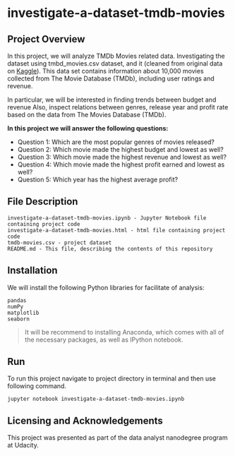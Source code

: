 # investigate-a-dataset-tmdb-movies
##  Project Overview
In this project, we will analyze TMDb Movies related data. Investigating the dataset using tmbd_movies.csv dataset, and it (cleaned from original data on [Kaggle](https://www.kaggle.com/tmdb/tmdb-movie-metadata)). 
This data set contains information about 10,000 movies collected from The Movie Database (TMDb), including user ratings and revenue.

In particular, we will be interested in finding trends between budget and revenue Also, inspect relations between genres, release year and profit rate based on the data from The Movies Database (TMDb).

**In this project we will answer the following questions:**

- Question 1: Which are the most popular genres of movies released?
- Question 2: Which movie made the highest budget and lowest as well?
- Question 3: Which movie made the highest revenue and lowest as well?
- Question 4: Which movie made the highest profit earned and lowest as well?
- Question 5: Which year has the highest average profit?

## File Description
```
investigate-a-dataset-tmdb-movies.ipynb - Jupyter Notebook file containing project code
investigate-a-dataset-tmdb-movies.html - html file containing project code
tmdb-movies.csv - project dataset
README.md - This file, describing the contents of this repository
```

## Installation
We will install the following Python libraries for facilitate of analysis:

```
pandas
numPy
matplotlib
seaborn
```
> It will be recommend to installing Anaconda, which comes with all of the necessary packages, as well as IPython notebook.

## Run
To run this project navigate to project directory in terminal and then use following command.

```
jupyter notebook investigate-a-dataset-tmdb-movies.ipynb
```

## Licensing and Acknowledgements
This project was presented as part of the data analyst nanodegree program at Udacity.
